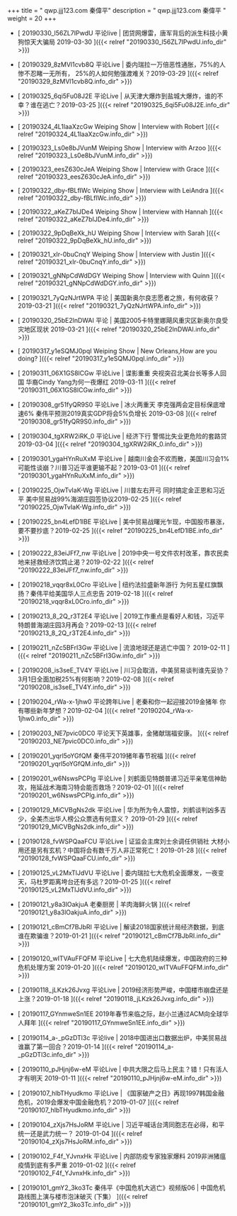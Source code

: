 +++
title = "  qwp.jjj123.com 秦偉平"
description = "  qwp.jjj123.com 秦偉平  "
weight = 20
+++



* [  20190330_l56ZL7IPwdU 平论live | 团贷网爆雷，唐军背后的派生科技小黄狗惊天大骗局 2019-03-30  ]({{< relref "20190330_l56ZL7IPwdU.info_dir" >}})


* [  20190329_8zMVl1cvb8Q 平论Live |  委内瑞拉一万倍恶性通胀，75%的人惨不忍睹一无所有， 25%的人如何勉强渡难关？2019-03-29  ]({{< relref "20190329_8zMVl1cvb8Q.info_dir" >}})


* [  20190325_6qi5Fu08J2E 平论Live | 从天津大爆炸到盐城大爆炸，谁的不幸？谁在逃亡？2019-03-25  ]({{< relref "20190325_6qi5Fu08J2E.info_dir" >}})


* [  20190324_4L1laaXzcGw Weiping Show | Interview with Robert  ]({{< relref "20190324_4L1laaXzcGw.info_dir" >}})


* [  20190323_Ls0e8bJVunM Weiping Show | Interview with Arzoo  ]({{< relref "20190323_Ls0e8bJVunM.info_dir" >}})


* [  20190323_eesZ630cJeA Weiping Show | Interview with Grace  ]({{< relref "20190323_eesZ630cJeA.info_dir" >}})


* [  20190322_dby-fBLfIWc Weiping Show | Interview with LeiAndra  ]({{< relref "20190322_dby-fBLfIWc.info_dir" >}})


* [  20190322_aKeZ7bIJDe4 Weiping Show | Interview with Hannah  ]({{< relref "20190322_aKeZ7bIJDe4.info_dir" >}})


* [  20190322_9pDqBeXk_hU Weiping Show | Interview with Sarah  ]({{< relref "20190322_9pDqBeXk_hU.info_dir" >}})


* [  20190321_xIr-0buCnqY Weiping Show | Interview with Justin  ]({{< relref "20190321_xIr-0buCnqY.info_dir" >}})


* [  20190321_gNNpCdWdDGY Weiping Show | Interview with Quinn  ]({{< relref "20190321_gNNpCdWdDGY.info_dir" >}})


* [  20190321_7yQzNJrtWPA 平论 | 美国新奥尔良志愿者之旅，有何收获？2019-03-21  ]({{< relref "20190321_7yQzNJrtWPA.info_dir" >}})


* [  20190320_25bE2lnDWAI 平论 | 美国2005卡特里娜飓风重灾区新奥尔良受灾地区现状 2019-03-21  ]({{< relref "20190320_25bE2lnDWAI.info_dir" >}})


* [  20190317_y1eSQMJ0pqI Weiping Show | New Orleans,How are you doing?  ]({{< relref "20190317_y1eSQMJ0pqI.info_dir" >}})


* [  20190311_06X1GS8lCGw 平论Live |  谍影重重 央视突召北美台长等多人回国 华裔Cindy Yang为何一夜爆红 2019-03-11  ]({{< relref "20190311_06X1GS8lCGw.info_dir" >}})


* [  20190308_gr51fyQR9S0 平论Live |  冰火两重天 李克强两会定目标保底增速6% 秦伟平预测2019真实GDP将会5%负增长 2019-03-08  ]({{< relref "20190308_gr51fyQR9S0.info_dir" >}})


* [  20190304_tgXRW2iRK_0 平论Live |  经济下行 警惕比失业更危险的套路贷 2019-03-04  ]({{< relref "20190304_tgXRW2iRK_0.info_dir" >}})


* [  20190301_ygaHYnRuXxM 平论Live |  越南川金会不欢而散，美国川习会1%可能性谈崩？川普习近平谁更输不起？2019-03-01  ]({{< relref "20190301_ygaHYnRuXxM.info_dir" >}})


* [  20190225_OjwTvIaK-Wg 平论Live |  川普左右开弓 同时搞定金正恩和习近平 美中贸易战99%海湖庄园签协议2019-02-25  ]({{< relref "20190225_OjwTvIaK-Wg.info_dir" >}})


* [  20190225_bn4LefD1lBE 平论Live |  美中贸易战曙光乍现，中国股市暴涨，要不要抄底？2019-02-25  ]({{< relref "20190225_bn4LefD1lBE.info_dir" >}})


* [  20190222_83eiJFf7_nw 平论Live |  2019中央一号文件农村改革，靠农民卖地来拯救经济饮鸩止渴？2019-02-22  ]({{< relref "20190222_83eiJFf7_nw.info_dir" >}})


* [  20190218_vqqr8xL0Cro 平论Live |  纽约法拉盛新年游行 为何五星红旗飘扬？秦伟平给美国华人三点忠告 2019-02-18  ]({{< relref "20190218_vqqr8xL0Cro.info_dir" >}})


* [  20190213_8_2Q_r3T2E4 平论Live | 2019工作重点是看好人和钱，习近平特朗普海湖庄园3月再会？2019-02-13  ]({{< relref "20190213_8_2Q_r3T2E4.info_dir" >}})


* [  20190211_nZc5BFrI3Gw 平论Live |  流浪地球还是逃亡中国？ 2019-02-11  ]({{< relref "20190211_nZc5BFrI3Gw.info_dir" >}})


* [  20190208_is3seE_TV4Y 平论Live |  川习会取消，中美贸易谈判谁先妥协？3月1日全面加税25%有何影响？2019-02-08  ]({{< relref "20190208_is3seE_TV4Y.info_dir" >}})


* [  20190204_rWa-x-1jhw0 平论跨年Live | 老秦和你一起迎接2019金猪年 你有哪些新年梦想？2019-02-04  ]({{< relref "20190204_rWa-x-1jhw0.info_dir" >}})


* [  20190203_NE7pvic0DC0 平论天下英雄事，金猪献瑞福安康。  ]({{< relref "20190203_NE7pvic0DC0.info_dir" >}})


* [  20190201_yqrl5oYGfQM 秦伟平2019猪年春节祝福  ]({{< relref "20190201_yqrl5oYGfQM.info_dir" >}})


* [  20190201_w6NswsPCPlg 平论Live | 刘鹤面见特朗普递习近平亲笔信神助攻，拖延战术海南习特会能否救场？2019-02-01  ]({{< relref "20190201_w6NswsPCPlg.info_dir" >}})


* [  20190129_MiCVBgNs2dk 平论Live | 华为所为令人震惊，刘鹤谈判凶多吉少，全美杰出华人榜公众票选有何意义？ 2019-01-29  ]({{< relref "20190129_MiCVBgNs2dk.info_dir" >}})


* [  20190128_fvWSPQaaFCU 平论Live | 证监会主席刘士余调任供销社 大材小用还是另有玄机？中国将会有数千万人非正常死亡！2019-01-28  ]({{< relref "20190128_fvWSPQaaFCU.info_dir" >}})


* [  20190125_vL2MxTlJdVU 平论Live | 委内瑞拉七大危机全面爆发，一夜变天，马杜罗距离垮台还有多远？2019-01-25  ]({{< relref "20190125_vL2MxTlJdVU.info_dir" >}})


* [  20190121_y8a3lOakjuA 老秦厨房 | 羊肉海鲜火锅  ]({{< relref "20190121_y8a3lOakjuA.info_dir" >}})


* [  20190121_cBmCf7BJbRI 平论Live | 解读2018国家统计局经济数据，到底谁在欺骗谁？2019-01-21  ]({{< relref "20190121_cBmCf7BJbRI.info_dir" >}})


* [  20190120_wITVAuFFQFM 平论Live | 七大危机陆续爆发，中国政府的三种危机处理方案 2019-01-20  ]({{< relref "20190120_wITVAuFFQFM.info_dir" >}})


* [  20190118_jLKzk26Jvxg 平论Live | 2019经济形势严峻，中国楼市崩盘还是上涨？2019-01-18  ]({{< relref "20190118_jLKzk26Jvxg.info_dir" >}})


* [  20190117_GYnmweSn1EE 2019年春节来临之际，赵小兰通过ACM向全球华人拜年  ]({{< relref "20190117_GYnmweSn1EE.info_dir" >}})


* [  20190114_a-_pGzDTl3c 平论live | 2018中国进出口数据出炉，中美贸易战谁赢了第一回合？2019-01-14  ]({{< relref "20190114_a-_pGzDTl3c.info_dir" >}})


* [  20190110_pJHjnj6w-eM 平论Live | 中共大限之后马上民主？错！只有活人才有明天  2019-01-11  ]({{< relref "20190110_pJHjnj6w-eM.info_dir" >}})


* [  20190107_hlbTHyudkmo 平论Live | 《国家破产之日》再现1997韩国金融危机，2019会爆发中国金融危机？2019-01-07  ]({{< relref "20190107_hlbTHyudkmo.info_dir" >}})


* [  20190104_zXjs7HsJoRM 平论Live | 习近平喊话台湾同胞志在必得，和平统一还是武力统一？ 2019-01-04  ]({{< relref "20190104_zXjs7HsJoRM.info_dir" >}})


* [  20190102_F4f_YJvnxHk 平论Live | 内部防疫专家独家爆料 2019非洲猪瘟疫情到底有多严重 2019-01-02  ]({{< relref "20190102_F4f_YJvnxHk.info_dir" >}})


* [  20190101_gmY2_3ko3Tc 秦伟平《中国危机大逃亡》视频版06 | 中国危机路线图上演与楼市泡沫破灭 (下集）  ]({{< relref "20190101_gmY2_3ko3Tc.info_dir" >}})

